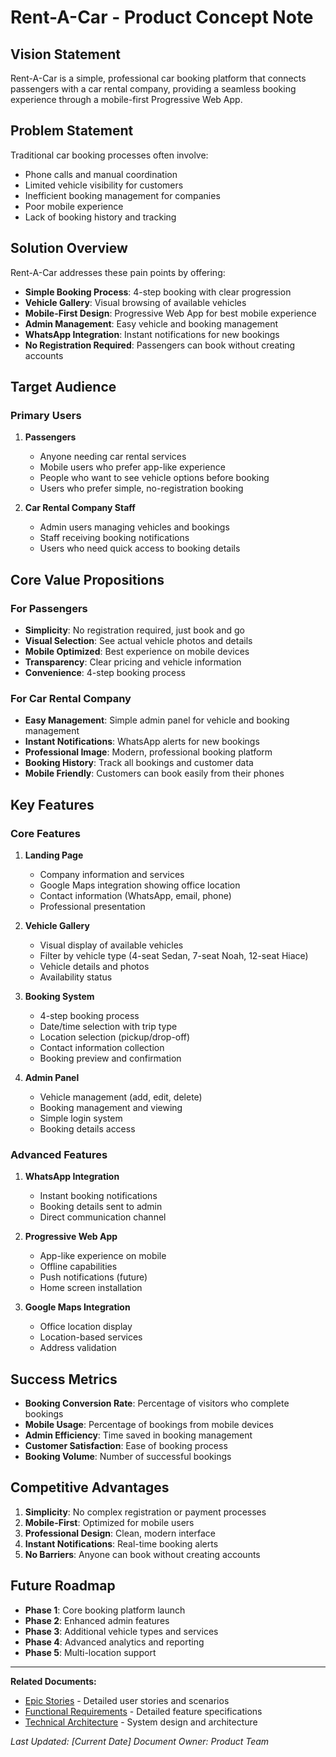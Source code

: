 # Rent-A-Car - Product Concept Note

## Vision Statement
Rent-A-Car is a simple, professional car booking platform that connects passengers with a car rental company, providing a seamless booking experience through a mobile-first Progressive Web App.

## Problem Statement
Traditional car booking processes often involve:
- Phone calls and manual coordination
- Limited vehicle visibility for customers
- Inefficient booking management for companies
- Poor mobile experience
- Lack of booking history and tracking

## Solution Overview
Rent-A-Car addresses these pain points by offering:
- **Simple Booking Process**: 4-step booking with clear progression
- **Vehicle Gallery**: Visual browsing of available vehicles
- **Mobile-First Design**: Progressive Web App for best mobile experience
- **Admin Management**: Easy vehicle and booking management
- **WhatsApp Integration**: Instant notifications for new bookings
- **No Registration Required**: Passengers can book without creating accounts

## Target Audience

### Primary Users
1. **Passengers**
   - Anyone needing car rental services
   - Mobile users who prefer app-like experience
   - People who want to see vehicle options before booking
   - Users who prefer simple, no-registration booking

2. **Car Rental Company Staff**
   - Admin users managing vehicles and bookings
   - Staff receiving booking notifications
   - Users who need quick access to booking details

## Core Value Propositions

### For Passengers
- **Simplicity**: No registration required, just book and go
- **Visual Selection**: See actual vehicle photos and details
- **Mobile Optimized**: Best experience on mobile devices
- **Transparency**: Clear pricing and vehicle information
- **Convenience**: 4-step booking process

### For Car Rental Company
- **Easy Management**: Simple admin panel for vehicle and booking management
- **Instant Notifications**: WhatsApp alerts for new bookings
- **Professional Image**: Modern, professional booking platform
- **Booking History**: Track all bookings and customer data
- **Mobile Friendly**: Customers can book easily from their phones

## Key Features

### Core Features
1. **Landing Page**
   - Company information and services
   - Google Maps integration showing office location
   - Contact information (WhatsApp, email, phone)
   - Professional presentation

2. **Vehicle Gallery**
   - Visual display of available vehicles
   - Filter by vehicle type (4-seat Sedan, 7-seat Noah, 12-seat Hiace)
   - Vehicle details and photos
   - Availability status

3. **Booking System**
   - 4-step booking process
   - Date/time selection with trip type
   - Location selection (pickup/drop-off)
   - Contact information collection
   - Booking preview and confirmation

4. **Admin Panel**
   - Vehicle management (add, edit, delete)
   - Booking management and viewing
   - Simple login system
   - Booking details access

### Advanced Features
1. **WhatsApp Integration**
   - Instant booking notifications
   - Booking details sent to admin
   - Direct communication channel

2. **Progressive Web App**
   - App-like experience on mobile
   - Offline capabilities
   - Push notifications (future)
   - Home screen installation

3. **Google Maps Integration**
   - Office location display
   - Location-based services
   - Address validation

## Success Metrics
- **Booking Conversion Rate**: Percentage of visitors who complete bookings
- **Mobile Usage**: Percentage of bookings from mobile devices
- **Admin Efficiency**: Time saved in booking management
- **Customer Satisfaction**: Ease of booking process
- **Booking Volume**: Number of successful bookings

## Competitive Advantages
1. **Simplicity**: No complex registration or payment processes
2. **Mobile-First**: Optimized for mobile users
3. **Professional Design**: Clean, modern interface
4. **Instant Notifications**: Real-time booking alerts
5. **No Barriers**: Anyone can book without creating accounts

## Future Roadmap
- **Phase 1**: Core booking platform launch
- **Phase 2**: Enhanced admin features
- **Phase 3**: Additional vehicle types and services
- **Phase 4**: Advanced analytics and reporting
- **Phase 5**: Multi-location support

---
**Related Documents:**
- [Epic Stories](epic-stories.md) - Detailed user stories and scenarios
- [Functional Requirements](../functional/README.md) - Detailed feature specifications
- [Technical Architecture](../technical/architecture.md) - System design and architecture

*Last Updated: [Current Date]*
*Document Owner: Product Team*
